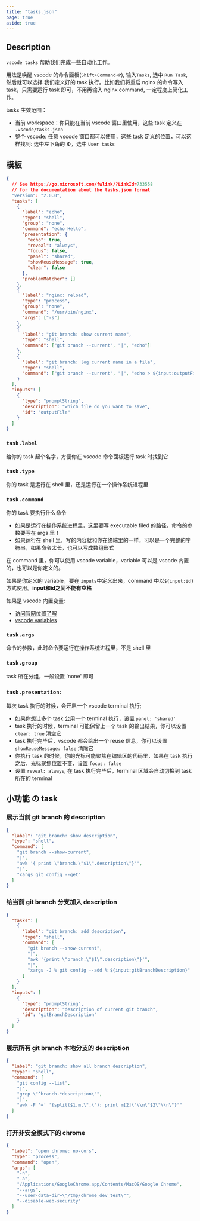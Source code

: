 ```yaml
---
title: "tasks.json"
page: true
aside: true
---
```


## Description

`vscode tasks` 帮助我们完成一些自动化工作。

用法是唤醒 vscode 的命令面板(`Shift+Command+P`), 输入`Tasks`, 选中 `Run Task`, 然后就可以选择
我们定义好的 task 执行。比如我们将重启 nginx 的命令写入 task，只需要运行 task 即可，不用再输入 nginx command,
一定程度上简化工作。

tasks 生效范围：

- 当前 workspace：你只能在当前 vscode 窗口里使用，这些 task 定义在 `.vscode/tasks.json`
- 整个 vscode: 任意 vscode 窗口都可以使用，这些 task 定义的位置，可以这样找到: 选中左下角的 ⚙️，选中 `User tasks`

## 模板

```json
{
  // See https://go.microsoft.com/fwlink/?LinkId=733558
  // for the documentation about the tasks.json format
  "version": "2.0.0",
  "tasks": [
    {
      "label": "echo",
      "type": "shell",
      "group": "none",
      "command": "echo Hello",
      "presentation": {
        "echo": true,
        "reveal": "always",
        "focus": false,
        "panel": "shared",
        "showReuseMessage": true,
        "clear": false
      },
      "problemMatcher": []
    },
    {
      "label": "nginx: reload",
      "type": "process",
      "group": "none",
      "command": "/usr/bin/nginx",
      "args": ["-s"]
    },
    {
      "label": "git branch: show current name",
      "type": "shell",
      "command": ["git branch --current", "|", "echo"]
    },
    {
      "label": "git branch: log current name in a file",
      "type": "shell",
      "command": ["git branch --current", "|", "echo > ${input:outputFile}"]
    }
  ],
  "inputs": [
    {
      "type": "promptString",
      "description": "which file do you want to save",
      "id": "outputFile"
    }
  ]
}
```

### `task.label`

给你的 task 起个名字，方便你在 vscode 命令面板运行 task 时找到它

### `task.type`

你的 task 是运行在 shell 里，还是运行在一个操作系统进程里

### `task.command`

你的 task 要执行什么命令

- 如果是运行在操作系统进程里，这里要写 executable filed 的路径，命令的参数要写在 args 里！
- 如果运行在 shell 里，写的内容就和你在终端里的一样，可以是一个完整的字符串，如果命令太长，也可以写成数组形式

在 command 里，你可以使用 vscode variable，variable 可以是 vscode 内置的，也可以是你定义的。

如果是你定义的 variable，要在 `inputs`中定义出来，command 中以`${input:id}`方式使用。**input和id之间不能有空格**

如果是 vscode 内置变量:

- [访问官网位置了解](https://code.visualstudio.com/docs/editor/variables-reference)
- [vscode variables](/tool/vscode-variables)

### `task.args`

命令的参数，此时命令要运行在操作系统进程里，不是 shell 里

### `task.group`

task 所在分组，一般设置 'none' 即可

### `task.presentation`:

每次 task 执行的时候，会开启一个 vscode terminal 执行;

- 如果你想让多个 task 公用一个 terminal 执行，设置 `panel: 'shared'`
- task 执行的时候，terminal 可能保留上一个 task 的输出结果，你可以设置 `clear: true` 清空它
- task 执行完毕后，vscode 都会给出一个 reuse 信息，你可以设置 `showReuseMessage: false` 清除它
- 你执行 task 的时候，你的光标可能聚焦在编辑区的代码里，如果在 task 执行之后，光标聚焦位置不变，设置 `focus: false`
- 设置 `reveal: always`, 在 task 执行完毕后，terminal 区域会自动切换到 task 所在的 terminal

## 小功能 の task

### 展示当前 git branch 的 description

```json
{
  "label": "git branch: show description",
  "type": "shell",
  "command": [
    "git branch --show-current",
    "|",
    "awk '{ print \"branch.\"$1\".description\"}'",
    "|",
    "xargs git config --get"
  ]
}
```

### 给当前 git branch 分支加入 description

```json
{
  "tasks": [
    {
      "label": "git branch: add description",
      "type": "shell",
      "command": [
        "git branch --show-current",
        "|",
        "awk '{print \"branch.\"$1\".description\"}'",
        "|",
        "xargs -J % git config --add % ${input:gitBranchDescription}"
      ]
    }
  ],
  "inputs": [
    {
      "type": "promptString",
      "description": "description of current git branch",
      "id": "gitBranchDescription"
    }
  ]
}
```

### 展示所有 git branch 本地分支的 description

```json
{
  "label": "git branch: show all branch description",
  "type": "shell",
  "command": [
    "git config --list",
    "|",
    "grep \"^branch.*description\"",
    "|",
    "awk -F '=' '{split($1,m,\".\"); print m[2]\"\\n\"$2\"\\n\"}'"
  ]
}
```

### 打开非安全模式下的 chrome

```json
{
  "label": "open chrome: no-cors",
  "type": "process",
  "command": "open",
  "args": [
    "-n",
    "-a",
    "/Applications/GoogleChrome.app/Contents/MacOS/Google Chrome",
    "--args",
    "--user-data-dir=\"/tmp/chrome_dev_test\"",
    "--disable-web-security"
  ]
}
```

<Giscus />
